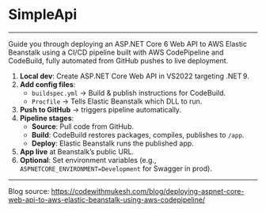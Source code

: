 # SimpleApi
---
Guide you through deploying an ASP.NET Core 6 Web API to AWS Elastic Beanstalk using a CI/CD pipeline built with AWS CodePipeline and CodeBuild, fully automated from GitHub pushes to live deployment.
1. **Local dev**: Create ASP.NET Core Web API in VS2022 targeting .NET 9.
2. **Add config files**:  
   - `buildspec.yml` → Build & publish instructions for CodeBuild.  
   - `Procfile` → Tells Elastic Beanstalk which DLL to run.  
3. **Push to GitHub** → triggers pipeline automatically.  
4. **Pipeline stages**:  
   - **Source**: Pull code from GitHub.  
   - **Build**: CodeBuild restores packages, compiles, publishes to `/app`.  
   - **Deploy**: Elastic Beanstalk runs the published app.  
5. **App live** at Beanstalk’s public URL.  
6. **Optional**: Set environment variables (e.g., `ASPNETCORE_ENVIRONMENT=Development` for Swagger in prod).
---
Blog source: https://codewithmukesh.com/blog/deploying-aspnet-core-web-api-to-aws-elastic-beanstalk-using-aws-codepipeline/
